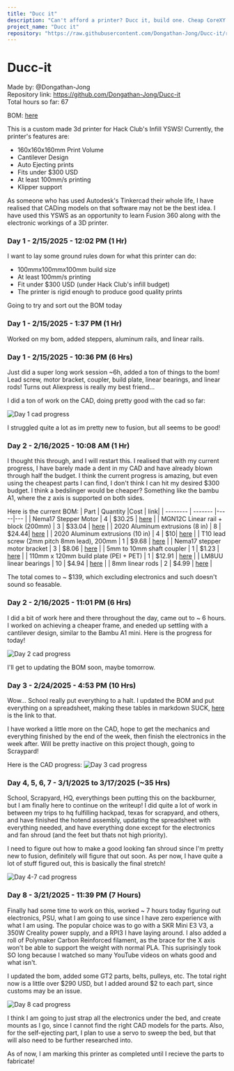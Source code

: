```yaml
---
title: "Ducc it"
description: "Can't afford a printer? Ducc it, build one. Cheap CoreXY printer!"
project_name: "Ducc it"
repository: "https://raw.githubusercontent.com/Dongathan-Jong/Ducc-it/refs/heads/main/Duccbook.md"
---
```

# Ducc-it

Made by: @Dongathan-Jong  
Repository link: https://github.com/Dongathan-Jong/Ducc-it  
Total hours so far: 67

BOM: [here](https://docs.google.com/spreadsheets/d/1qOZgMDn6hGFZKtvJTQ3WRMCq_ESmatV1Npfq33ltyqs/edit?usp=sharing)

This is a custom made 3d printer for Hack Club's Infill YSWS! Currently, the printer's features are: 
- 160x160x160mm Print Volume
- Cantilever Design
- Auto Ejecting prints
- Fits under $300 USD
- At least 100mm/s printing
- Klipper support

As someone who has used Autodesk's Tinkercad their whole life, I have realised that CADing models on that software may not be the best idea. I have used this YSWS as an opportunity to learn Fusion 360 along with the electronic workings of a 3D printer. 


### Day 1 - 2/15/2025 - 12:02 PM (1 Hr)

I want to lay some ground rules down for what this printer can do:

- 100mmx100mmx100mm build size
- At least 100mm/s printing
- Fit under $300 USD (under Hack Club's infill budget)
- The printer is rigid enough to produce good quality prints

Going to try and sort out the BOM today

### Day 1 - 2/15/2025 - 1:37 PM (1 Hr)

Worked on my bom, added steppers, aluminum rails, and linear rails.

### Day 1 - 2/15/2025 - 10:36 PM (6 Hrs)

Just did a super long work session ~6h, added a ton of things to the bom! Lead screw, motor bracket, coupler, build plate, linear bearings, and linear rods! Turns out Aliexpress is really my best friend...

I did a ton of work on the CAD, doing pretty good with the cad so far: 

<img src="https://github.com/user-attachments/assets/dc74fda4-12da-4dd2-87e0-a16a4c2017e8"
     alt="Day 1 cad progress"/>

I struggled quite a lot as im pretty new to fusion, but all seems to be good! 

### Day 2 - 2/16/2025 - 10:08 AM (1 Hr)

I thought this through, and I will restart this. I realised that with my current progress, I have barely made a dent in my CAD and have already blown through half the budget. I think the current progress is amazing, but even using the cheapest parts I can find, I don't think I can hit my desired $300 budget. I think a bedslinger would be cheaper? Something like the bambu A1, where the z axis is supported on both sides. 

Here is the current BOM:
| Part    | Quantity |Cost | link| 
| -------- | ------- |-----|--- |
| Nema17 Stepper Motor  | 4   |  $30.25 | [here](https://www.amazon.ca/Nema17-Stepper-Motor-Efficient-Versatile/dp/B0D1VJ9HHY/) |
| MGN12C Linear rail + block (200mm) | 3     | $33.04 | [here](https://www.aliexpress.com/item/1005004908405311.html?spm=a2g0o.productlist.main.5.18baRdNzRdNzEJ&algo_pvid=984f007a-bd47-4df8-b3d0-9a4284b02dd2&algo_exp_id=984f007a-bd47-4df8-b3d0-9a4284b02dd2-2&pdp_ext_f=%7B%22order%22%3A%221196%22%2C%22eval%22%3A%221%22%7D&pdp_npi=4%40dis%21USD%2116.98%2114.94%21%21%21123.06%21108.29%21%40210312d517396392457402387ec167%2112000031182888806%21sea%21CA%213877050385%21X&curPageLogUid=7DN3afI5w5cV&utparam-url=scene%3Asearch%7Cquery_from%3A) |
| 2020 Aluminum extrusions (8 in)  | 8   | $24.44| [here](https://www.fazstore.ca/product/20qe2020/) |
| 2020 Aluminum extrusions (10 in)  | 4   | $10| [here](https://www.fazstore.ca/product/20qe2020/) |
| T10 lead screw (2mm pitch 8mm lead), 200mm | 1 | $9.68 | [here](https://www.aliexpress.com/item/1005007527129800.html?spm=a2g0o.productlist.main.3.1f785bb2rdPq43&algo_pvid=8db134ff-b4a9-4886-b487-1b8b9926f626&algo_exp_id=8db134ff-b4a9-4886-b487-1b8b9926f626-1&pdp_ext_f=%7B%22order%22%3A%2232%22%2C%22eval%22%3A%221%22%7D&pdp_npi=4%40dis%21USD%2123.22%2111.61%21%21%21168.29%2184.14%21%402101eac917396682670056992ea43c%2112000041161391631%21sea%21CA%213877050385%21X&curPageLogUid=zbjTZQFVbNkb&utparam-url=scene%3Asearch%7Cquery_from%3A) |
| Nema17 stepper motor bracket | 3 | $8.06 | [here](https://www.aliexpress.com/item/32969153656.html?spm=a2g0o.productlist.main.1.6c9d51881LCX3R&algo_pvid=049047e0-21c5-4621-b87e-6b6a0072a954&algo_exp_id=049047e0-21c5-4621-b87e-6b6a0072a954-0&pdp_ext_f=%7B%22order%22%3A%22300%22%2C%22eval%22%3A%221%22%7D&pdp_npi=4%40dis%21USD%213.56%213.56%21%21%213.56%213.56%21%402101ec1f17396700195143971ebdcc%2112000033258477529%21sea%21CA%213877050385%21X&curPageLogUid=lv3F4OFtXTsR&utparam-url=scene%3Asearch%7Cquery_from%3A) |
| 5mm to 10mm shaft coupler | 1 | $1.23 | [here](https://www.aliexpress.com/item/1005006333159653.html?spm=a2g0o.productlist.main.1.34496063NZgLYD&algo_pvid=2287ec14-fccb-470b-868b-888cadd1918a&algo_exp_id=2287ec14-fccb-470b-868b-888cadd1918a-0&pdp_ext_f=%7B%22order%22%3A%224%22%2C%22eval%22%3A%221%22%7D&pdp_npi=4%40dis%21USD%211.29%211.23%21%21%211.29%211.23%21%402103247417396706153453151ebf7e%2112000036793940850%21sea%21CA%213877050385%21X&curPageLogUid=pVlg3RGF0ifG&utparam-url=scene%3Asearch%7Cquery_from%3A) |
| 110mm x 120mm build plate (PEI + PET) | 1 | $12.91 | [here](https://www.aliexpress.com/item/1005007660929112.html?spm=a2g0o.productlist.main.3.5d5d4206vu0LN1&algo_pvid=47f21b8f-3be0-4f76-b123-32e8c521ad49&algo_exp_id=47f21b8f-3be0-4f76-b123-32e8c521ad49-1&pdp_ext_f=%7B%22order%22%3A%2212%22%2C%22eval%22%3A%221%22%7D&pdp_npi=4%40dis%21USD%2122.89%2110.99%21%21%2122.89%2110.99%21%402101efeb17396730356818220e08d9%2112000041696428342%21sea%21CA%213877050385%21X&curPageLogUid=F0i5iEvz9Lrj&utparam-url=scene%3Asearch%7Cquery_from%3A) |
| LM8UU linear bearings | 10 | $4.94 | [here](https://www.aliexpress.com/item/1005004108098706.html?spm=a2g0o.productlist.main.3.2aed44adoYtxdQ&algo_pvid=61f54303-4417-42a7-9d8a-e7266e451976&algo_exp_id=61f54303-4417-42a7-9d8a-e7266e451976-1&pdp_ext_f=%7B%22order%22%3A%22691%22%2C%22eval%22%3A%221%22%7D&pdp_npi=4%40dis%21USD%218.74%218.65%21%21%218.74%218.65%21%402103205117396732653087993e5d27%2112000028059680071%21sea%21CA%213877050385%21X&curPageLogUid=8OENk0EMMLbw&utparam-url=scene%3Asearch%7Cquery_from%3A) |
| 8mm linear rods | 2 | $4.99 | [here](https://www.aliexpress.com/item/1005006293171727.html?spm=a2g0o.productlist.main.3.474d2f59k0yrhO&algo_pvid=8c974eb5-c1d1-4c9a-acdb-27f8d2245784&algo_exp_id=8c974eb5-c1d1-4c9a-acdb-27f8d2245784-1&pdp_ext_f=%7B%22order%22%3A%223884%22%2C%22eval%22%3A%221%22%7D&pdp_npi=4%40dis%21USD%217.11%213.98%21%21%217.11%213.98%21%402101c5ac17396768963603218ed2cf%2112000036638889805%21sea%21CA%213877050385%21X&curPageLogUid=e8iNtRMiNKKF&utparam-url=scene%3Asearch%7Cquery_from%3A) | 

The total comes to ~ $139, which excluding electronics and such doesn't sound so feasable. 

### Day 2 - 2/16/2025 - 11:01 PM (6 Hrs) 

I did a bit of work here and there throughout the day, came out to ~ 6 hours. I worked on achieving a cheaper frame, and eneded up settling with a cantilever design, similar to the Bambu A1 mini. Here is the progress for today! 

<img src="https://github.com/user-attachments/assets/b288cdf1-0d52-48ea-b8a0-5dd2686a3132"
     alt="Day 2 cad progress"/>

I'll get to updating the BOM soon, maybe tomorrow.

### Day 3 - 2/24/2025 - 4:53 PM (10 Hrs)

Wow... School really put everything to a halt. I updated the BOM and put everything on a spreadsheet, making these tables in markdown SUCK, [here](https://docs.google.com/spreadsheets/d/1qOZgMDn6hGFZKtvJTQ3WRMCq_ESmatV1Npfq33ltyqs/edit?usp=sharing) is the link to that.

I have worked a little more on the CAD, hope to get the mechanics and everything finished by the end of the week, then finish the electronics in the week after. Will be pretty inactive on this project though, going to Scraypard!

Here is the CAD progress:
<img src="https://github.com/user-attachments/assets/18ab51fa-7a8f-4070-ad20-3bb4b8cdb752"
     alt="Day 3 cad progress"/>

### Day 4, 5, 6, 7 - 3/1/2025 to 3/17/2025 (~35 Hrs)

School, Scrapyard, HQ, everythings been putting this on the backburner, but I am finally here to continue on the writeup! I did quite a lot of work in between my trips to hq fulfilling hackpad, texas for scrapyard, and others, and have finished the hotend assembly, updating the spreadsheet with everything needed, and have everything done except for the electronics and fan shroud (and the feet but thats not high priority). 

I need to figure out how to make a good looking fan shroud since I'm pretty new to fusion, definitely will figure that out soon. As per now, I have quite a lot of stuff figured out, this is basically the final stretch!

<img src="https://github.com/user-attachments/assets/b7593ea6-c7cc-43a7-bef1-3798d3698031"
     alt="Day 4-7 cad progress"/>

### Day 8 - 3/21/2025 - 11:39 PM (7 Hours)

Finally had some time to work on this, worked ~ 7 hours today figuring out electronics, PSU, what I am going to use since I have zero experience with what I am using. The popular choice was to go with a SKR Mini E3 V3, a 350W Creality power supply, and a RPI3 I have laying around. I also added a roll of Polymaker Carbon Reinforced filament, as the brace for the X axis won't be able to support the weight with normal PLA. This suprisingly took SO long because I watched so many YouTube videos on whats good and what isn't.

I updated the bom, added some GT2 parts, belts, pulleys, etc. The total right now is a little over $290 USD, but I added around $2 to each part, since customs may be an issue. 

<img src="https://github.com/user-attachments/assets/e77a89f3-8840-4f13-8c97-0db9c4bc47a3"
     alt="Day 8 cad progress"/>

I think I am going to just strap all the electronics under the bed, and create mounts as I go, since I cannot find the right CAD models for the parts. Also, for the self-ejecting part, I plan to use a servo to sweep the bed, but that will also need to be further researched into. 

As of now, I am marking this printer as completed until I recieve the parts to fabricate!
